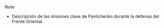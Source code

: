 >[!NOTE]
>- Descripción de las misiones clave de Pavlichenko durante la defensa del Frente Oriental.

